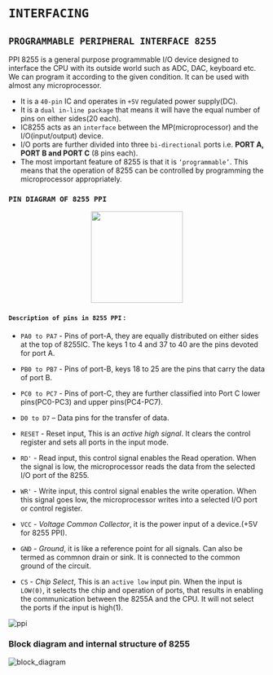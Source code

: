 # **`INTERFACING`**

## **`PROGRAMMABLE PERIPHERAL INTERFACE 8255`**

PPI 8255 is a general purpose programmable I/O device designed to interface the CPU with its outside world such as ADC, DAC, keyboard etc. We can program it according to the given condition. It can be used with almost any microprocessor.
- It is a `40-pin` IC and operates in `+5V` regulated power supply(DC).
- It is a `dual in-line package` that means it will have the equal number of pins on either sides(20 each).
- IC8255 acts as an `interface` between the MP(microprocessor) and the I/O(input/output) device.
- I/O ports are further divided into three `bi-directional` ports i.e. **PORT A, PORT B and PORT C** (8 pins each). 
- The most important feature of 8255 is that it is `‘programmable’`. This means that the operation of 8255 can be controlled by programming the microprocessor appropriately.

### **`PIN DIAGRAM OF 8255 PPI`** 
<p align="center">
<img src="https://media.geeksforgeeks.org/wp-content/uploads/PPI8255.png" width="180"/>
</p> 

#### **`Description of pins in 8255 PPI`** :

- `PA0 to PA7` - Pins of port-A, they are equally distributed on either sides at the top of 8255IC. The keys 1 to 4 and 37 to 40 are the pins devoted for port A.

- `PB0 to PB7` - Pins of port-B, keys 18 to 25 are the pins that carry the data of port B. 

- `PC0 to PC7` -  Pins of port-C, they are further classified into Port C lower pins(PC0-PC3) and upper pins(PC4-PC7). 

- `D0 to D7` – Data pins for the transfer of data.

- `RESET` - Reset input, This is an *active high signal*. It clears the control register and sets all ports in the input mode.

- `RD'` - Read input, this control signal enables the Read operation. When the signal is low, the microprocessor reads the data from the selected I/O port of the 8255.

- `WR'` - Write input, this control signal enables the write operation. When this signal goes low, the microprocessor writes into a selected I/O port or control register.

- `VCC` - *Voltage Common Collector*, it is the power input of a device.(+5V for 8255 PPI). 

- `GND` - *Ground*, it is like a reference point for all signals. Can also be termed as commnon drain or sink. It is connected to the common ground of the circuit.  

- `CS` - *Chip Select*,
This is an `active low` input pin. When the input is `LOW(0)`, it selects the chip and operation of ports, that results in enabling the communication between the 8255A and the CPU. It will not select the ports if the input is high(1). 

![ppi](https://www.tutorialspoint.com/assets/questions/media/19061/functional_pin_diagram.jpg)

### **Block diagram and internal structure of 8255** 

![block_diagram](https://i1.wp.com/technobyte.org/wp-content/uploads/2020/05/8255-block-diagram.png?w=600&ssl=1)

